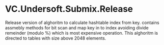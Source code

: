 # VC.Undersoft.Submix.Release
Release version of alghoritm to calculate hashtable index from key. contains assmebly methods for bit scan and map key in to index avoiding divide remeinder (modulo %) which is most expensive operation. This alghoritm is directed to tables with size above 2048 elements.
